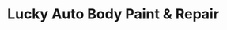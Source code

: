 ---
title: "Lucky Auto Body Paint & Repair"
url: /beaverton/lucky-auto-body-paint-and-repair/
shop: car repair
---